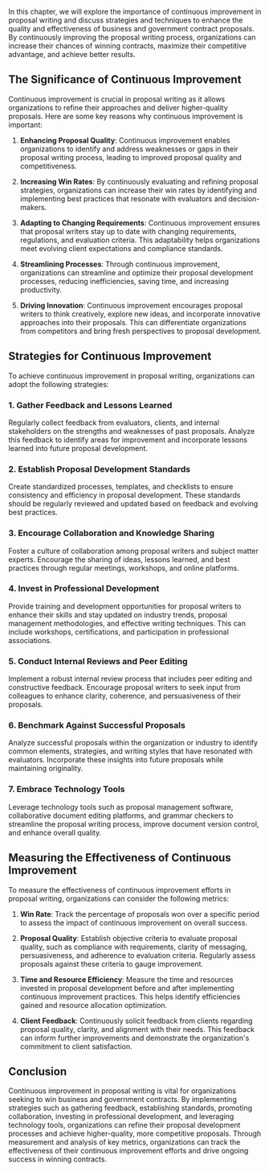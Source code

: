 
In this chapter, we will explore the importance of continuous improvement in proposal writing and discuss strategies and techniques to enhance the quality and effectiveness of business and government contract proposals. By continuously improving the proposal writing process, organizations can increase their chances of winning contracts, maximize their competitive advantage, and achieve better results.

The Significance of Continuous Improvement
------------------------------------------

Continuous improvement is crucial in proposal writing as it allows organizations to refine their approaches and deliver higher-quality proposals. Here are some key reasons why continuous improvement is important:

1. **Enhancing Proposal Quality**: Continuous improvement enables organizations to identify and address weaknesses or gaps in their proposal writing process, leading to improved proposal quality and competitiveness.

2. **Increasing Win Rates**: By continuously evaluating and refining proposal strategies, organizations can increase their win rates by identifying and implementing best practices that resonate with evaluators and decision-makers.

3. **Adapting to Changing Requirements**: Continuous improvement ensures that proposal writers stay up to date with changing requirements, regulations, and evaluation criteria. This adaptability helps organizations meet evolving client expectations and compliance standards.

4. **Streamlining Processes**: Through continuous improvement, organizations can streamline and optimize their proposal development processes, reducing inefficiencies, saving time, and increasing productivity.

5. **Driving Innovation**: Continuous improvement encourages proposal writers to think creatively, explore new ideas, and incorporate innovative approaches into their proposals. This can differentiate organizations from competitors and bring fresh perspectives to proposal development.

Strategies for Continuous Improvement
-------------------------------------

To achieve continuous improvement in proposal writing, organizations can adopt the following strategies:

### 1. **Gather Feedback and Lessons Learned**

Regularly collect feedback from evaluators, clients, and internal stakeholders on the strengths and weaknesses of past proposals. Analyze this feedback to identify areas for improvement and incorporate lessons learned into future proposal development.

### 2. **Establish Proposal Development Standards**

Create standardized processes, templates, and checklists to ensure consistency and efficiency in proposal development. These standards should be regularly reviewed and updated based on feedback and evolving best practices.

### 3. **Encourage Collaboration and Knowledge Sharing**

Foster a culture of collaboration among proposal writers and subject matter experts. Encourage the sharing of ideas, lessons learned, and best practices through regular meetings, workshops, and online platforms.

### 4. **Invest in Professional Development**

Provide training and development opportunities for proposal writers to enhance their skills and stay updated on industry trends, proposal management methodologies, and effective writing techniques. This can include workshops, certifications, and participation in professional associations.

### 5. **Conduct Internal Reviews and Peer Editing**

Implement a robust internal review process that includes peer editing and constructive feedback. Encourage proposal writers to seek input from colleagues to enhance clarity, coherence, and persuasiveness of their proposals.

### 6. **Benchmark Against Successful Proposals**

Analyze successful proposals within the organization or industry to identify common elements, strategies, and writing styles that have resonated with evaluators. Incorporate these insights into future proposals while maintaining originality.

### 7. **Embrace Technology Tools**

Leverage technology tools such as proposal management software, collaborative document editing platforms, and grammar checkers to streamline the proposal writing process, improve document version control, and enhance overall quality.

Measuring the Effectiveness of Continuous Improvement
-----------------------------------------------------

To measure the effectiveness of continuous improvement efforts in proposal writing, organizations can consider the following metrics:

1. **Win Rate**: Track the percentage of proposals won over a specific period to assess the impact of continuous improvement on overall success.

2. **Proposal Quality**: Establish objective criteria to evaluate proposal quality, such as compliance with requirements, clarity of messaging, persuasiveness, and adherence to evaluation criteria. Regularly assess proposals against these criteria to gauge improvement.

3. **Time and Resource Efficiency**: Measure the time and resources invested in proposal development before and after implementing continuous improvement practices. This helps identify efficiencies gained and resource allocation optimization.

4. **Client Feedback**: Continuously solicit feedback from clients regarding proposal quality, clarity, and alignment with their needs. This feedback can inform further improvements and demonstrate the organization's commitment to client satisfaction.

Conclusion
----------

Continuous improvement in proposal writing is vital for organizations seeking to win business and government contracts. By implementing strategies such as gathering feedback, establishing standards, promoting collaboration, investing in professional development, and leveraging technology tools, organizations can refine their proposal development processes and achieve higher-quality, more competitive proposals. Through measurement and analysis of key metrics, organizations can track the effectiveness of their continuous improvement efforts and drive ongoing success in winning contracts.

